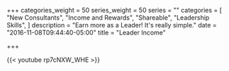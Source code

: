 +++
categories_weight = 50
series_weight = 50
series = ""
categories = [
  "New Consultants",
  "Income and Rewards",
  "Shareable",
  "Leadership Skills",
]
description = "Earn more as a Leader! It's really simple."
date = "2016-11-08T09:44:40-05:00"
title = "Leader Income"

+++

{{< youtube rp7cNXW_WHE >}}
